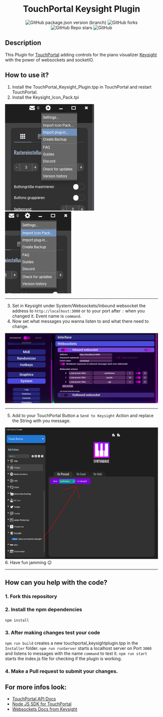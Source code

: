 <div align="center">

# TouchPortal Keysight Plugin

</div>

<div align="center">

![GitHub package.json version (branch)](https://img.shields.io/github/package-json/v/marcus-universe/TouchPortal_KeysightPlugin/master?color=%238777F5&label=version&logo=https%3A%2F%2Fapi.iconify.design%2Ficon-park-solid%3Afile-conversion.svg&logoColor=%238777F5)
![GitHub forks](https://img.shields.io/github/forks/marcus-universe/TouchPortal_KeysightPlugin)
![GitHub Repo stars](https://img.shields.io/github/stars/marcus-universe/TouchPortal_KeysightPlugin?color=%23FFED01)
![GitHub](https://img.shields.io/github/license/marcus-universe/TouchPortal_KeysightPlugin)

</div>

## Description

This Plugin for [TouchPortal](https://www.touch-portal.com/) adding controls for the piano visualizer [Keysight](https://store.steampowered.com/app/1325730/Keysight/) with the power of websockets and socketIO.

## How to use it?

1. Install the TouchPortal_Keysight_Plugin.tpp in TouchPortal and restart TouchPortal.
2. Install the Keysight_Icon_Pack.tpi
<div align="left">
<img src="assets/importPlugin.PNG" alt="import Plugin" >
<img src="assets/importIconPack.PNG" alt="import Icon Pack" >
</div>

---

3. Set in Keysight under System/Websockets/Inbound websocket the address to `http://localhost:3000` or to your port after `:` when you changed it. Event name is `command`.
4. Now set what messages you wanna listen to and what there need to change.
<div align="left">
<img src="assets/keysightSettings.PNG" alt="Keysight Settings" >
</div>

---

5. Add to your TouchPortal Button a `Send to Keysight` Action and replace the String with you message.
<div align="left">
<img src="assets/sendCommand.PNG" alt="TouchPortal Settings send command" >

</div>
6. Have fun jamming 😉

---

## How can you help with the code?

### 1. Fork this repository

### 2. Install the npm dependencies

`npm install`

### 3. After making changes test your code

`npm run build` creates a new touchportal_keysightplugin.tpp in the `Installer` folder.
`npm run runServer` starts a localhost server on Port `3000` and listens to messages with the name `command` to test it.
`npm run start` starts the index.js file for checking if the plugin is working.

### 4. Make a Pull request to submit your changes.

## For more infos look:

- [TouchPortal API Docs](https://www.touch-portal.com/api/)
- [Node JS SDK for TouchPortal](https://github.com/spdermn02/touchportal-node-api)
- [Websockets Docs from Keysight](https://steamcommunity.com/sharedfiles/filedetails/?id=2218116335)
